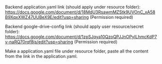 Backend application.yaml link (should apply under resource folder): 
https://docs.google.com/document/d/18MdU3RsawmMZStk9UVOnC_xA58B9XqxXWZ47UUBeX9E/edit?usp=sharing
(Permission required)

Backend google-drive-config link (should apply user resource/secret folder):
https://docs.google.com/document/d/1zpSJqya10QzoQPJJnOPyILhmcKdP7v-naRQ70rqf8js/edit?usp=sharing
(Permission required)

Make a application.yaml file under resource folder, paste all the content from the link in the application.yaml.
